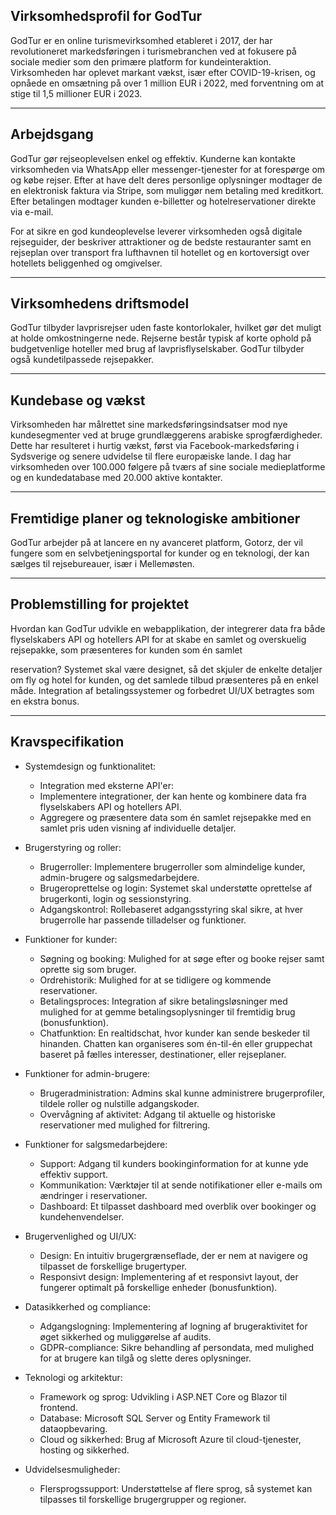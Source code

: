 ## Virksomhedsprofil for GodTur
GodTur er en online turismevirksomhed etableret i 2017, der har revolutioneret markedsføringen i turismebranchen ved at fokusere på sociale medier som den primære platform for kundeinteraktion. Virksomheden har oplevet markant vækst, især efter COVID-19-krisen, og opnåede en omsætning på over 1 million EUR i 2022, med forventning om at stige til 1,5 millioner EUR i 2023.

---

## Arbejdsgang
GodTur gør rejseoplevelsen enkel og effektiv. Kunderne kan kontakte virksomheden via WhatsApp eller messenger-tjenester for at forespørge om og købe rejser. Efter at have delt deres personlige oplysninger modtager de en elektronisk faktura via Stripe, som muliggør nem betaling med kreditkort. Efter betalingen modtager kunden e-billetter og hotelreservationer direkte via e-mail.

For at sikre en god kundeoplevelse leverer virksomheden også digitale rejseguider, der beskriver attraktioner og de bedste restauranter samt en rejseplan over transport fra lufthavnen til hotellet og en kortoversigt over hotellets beliggenhed og omgivelser.

---

## Virksomhedens driftsmodel
GodTur tilbyder lavprisrejser uden faste kontorlokaler, hvilket gør det muligt at holde omkostningerne nede. Rejserne består typisk af korte ophold på budgetvenlige hoteller med brug af lavprisflyselskaber. GodTur tilbyder også kundetilpassede rejsepakker.

---

## Kundebase og vækst
Virksomheden har målrettet sine markedsføringsindsatser mod nye kundesegmenter ved at bruge grundlæggerens arabiske sprogfærdigheder. Dette har resulteret i hurtig vækst, først via Facebook-markedsføring i Sydsverige og senere udvidelse til flere europæiske lande. I dag har virksomheden over 100.000 følgere på tværs af sine sociale medieplatforme og en kundedatabase med 20.000 aktive kontakter.

---

## Fremtidige planer og teknologiske ambitioner
GodTur arbejder på at lancere en ny avanceret platform, Gotorz, der vil fungere som en selvbetjeningsportal for kunder og en teknologi, der kan sælges til rejsebureauer, især i Mellemøsten.

---

## Problemstilling for projektet
Hvordan kan GodTur udvikle en webapplikation, der integrerer data fra både flyselskabers API og hotellers API for at skabe en samlet og overskuelig rejsepakke, som præsenteres for kunden som én samlet

reservation? Systemet skal være designet, så det skjuler de enkelte detaljer om fly og hotel for kunden, og det samlede tilbud præsenteres på en enkel måde. Integration af betalingssystemer og forbedret UI/UX betragtes som en ekstra bonus.

---

## Kravspecifikation
- Systemdesign og funktionalitet:
	- Integration med eksterne API'er:
	- Implementere integrationer, der kan hente og kombinere data fra flyselskabers API og hotellers API.
	- Aggregere og præsentere data som én samlet rejsepakke med en samlet pris uden visning af individuelle detaljer.

- Brugerstyring og roller:
	- Brugerroller: Implementere brugerroller som almindelige kunder, admin-brugere og salgsmedarbejdere.
	- Brugeroprettelse og login: Systemet skal understøtte oprettelse af brugerkonti, login og sessionstyring.
	- Adgangskontrol: Rollebaseret adgangsstyring skal sikre, at hver brugerrolle har passende tilladelser og funktioner.

- Funktioner for kunder:
	- Søgning og booking: Mulighed for at søge efter og booke rejser samt oprette sig som bruger.
	- Ordrehistorik: Mulighed for at se tidligere og kommende reservationer.
	- Betalingsproces: Integration af sikre betalingsløsninger med mulighed for at gemme betalingsoplysninger til fremtidig brug (bonusfunktion).
	- Chatfunktion: En realtidschat, hvor kunder kan sende beskeder til hinanden. Chatten kan organiseres som én-til-én eller gruppechat baseret på fælles interesser, destinationer, eller rejseplaner.

- Funktioner for admin-brugere:
	- Brugeradministration: Admins skal kunne administrere brugerprofiler, tildele roller og nulstille adgangskoder.
	- Overvågning af aktivitet: Adgang til aktuelle og historiske reservationer med mulighed for filtrering.

- Funktioner for salgsmedarbejdere:
	- Support: Adgang til kunders bookinginformation for at kunne yde effektiv support.
	- Kommunikation: Værktøjer til at sende notifikationer eller e-mails om ændringer i reservationer.
	- Dashboard: Et tilpasset dashboard med overblik over bookinger og kundehenvendelser.

- Brugervenlighed og UI/UX:
	- Design: En intuitiv brugergrænseflade, der er nem at navigere og tilpasset de forskellige brugertyper.
	- Responsivt design: Implementering af et responsivt layout, der fungerer optimalt på forskellige enheder (bonusfunktion).

- Datasikkerhed og compliance:
	- Adgangslogning: Implementering af logning af brugeraktivitet for øget sikkerhed og muliggørelse af audits.
	- GDPR-compliance: Sikre behandling af persondata, med mulighed for at brugere kan tilgå og slette deres oplysninger.

- Teknologi og arkitektur:
	- Framework og sprog: Udvikling i ASP.NET Core og Blazor til frontend.
	- Database: Microsoft SQL Server og Entity Framework til dataopbevaring.
	- Cloud og sikkerhed: Brug af Microsoft Azure til cloud-tjenester, hosting og sikkerhed.

- Udvidelsesmuligheder:
	- Flersprogssupport: Understøttelse af flere sprog, så systemet kan tilpasses til forskellige brugergrupper og regioner.

